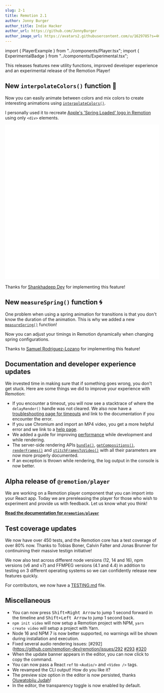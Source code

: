 ```yaml
---
slug: 2-1
title: Remotion 2.1
author: Jonny Burger
author_title: Indie Hacker
author_url: https://github.com/JonnyBurger
author_image_url: https://avatars2.githubusercontent.com/u/1629785?s=460&u=12eb94da6070d00fc924761ce06e3a428d01b7e9&v=4
---
```


import { PlayerExample } from "../components/Player.tsx";
import { ExperimentalBadge } from "../components/Experimental.tsx";

This releases features new utility functions, improved developer experience and an experimental release of the Remotion Player!

## New `interpolateColors()` function 🌈

Now you can easily animate between colors and mix colors to create interesting animations using [`interpolateColors()`](/docs/interpolate-colors).

I personally used it to recreate [Apple's 'Spring Loaded' logo in Remotion](https://github.com/jonnyburger/spring-loaded) using only `<div>` elements.

<img src="https://github.com/JonnyBurger/spring-loaded/raw/main/out.gif" />

Thanks for [Shankhadeep Dey](https://github.com/Iamshankhadeep) for implementing this feature!

## New `measureSpring()` function 🌀

One problem when using a spring animation for transitions
is that you don't know the duration of the animation. This is why we added a new [`measureSpring()`](/docs/measure-spring) function!

Now you can adjust your timings in Remotion dynamically when changing spring configurations.

Thanks to [Samuel Rodriguez-Lozano](https://github.com/samuel3105) for implementing this feature!

## Documentation and developer experience updates

We invested time in making sure that if something goes wrong, you don't get stuck. Here are some things we did to improve your experience with Remotion:

- If you encounter a timeout, you will now see a stacktrace of where the `delayRender()` handle was not cleared. We also now have a [troubleshooting page for timeouts](/docs/timeout) and link to the documentation if you encounter the error.
- If you use Chromium and import an MP4 video, you get a more helpful error and we link to a [help page](/docs/media-playback-error).
- We added a guide for improving [performance](/docs/performance) while development and while rendering.
- The server-side rendering APIs [`bundle()`](/docs/bundle), [`getCompositions()`](/docs/renderer/get-compositions), [`renderFrames()`](/docs/renderer/render-frames) and [`stitchFramesToVideo()`](/docs/renderer/stitch-frames-to-video) with all their parameters are now more properly documented.
- If an exception is thrown while rendering, the log output in the console is now better.

## Alpha release of `@remotion/player`

<ExperimentalBadge/>

We are working on a Remotion player component that you can import into your React app. Today we are prereleasing the player for those who wish to experiment and provide us with feedback. Let us know what you think!

[**Read the documentation for `@remotion/player`**](/docs/player)
<PlayerExample />

## Test coverage updates

We now have over 450 tests, and the Remotion core has a test coverage of over 80% now. Thanks to Tobias Boner, Calvin Falter and Jonas Brunner for continuining their massive testign initiative!

We now also test across different node versions (12, 14 and 16), npm versions (v6 and v7) and FFMPEG versions (4.1 and 4.4) in addition to testing on 3 different operating systems so we can confidently release new features quickly.

For contributors, we now have a [TESTING.md](https://github.com/remotion-dev/remotion/blob/main/TESTING.md) file.

## Miscellaneous

- You can now press <kbd>Shift+Right Arrow</kbd> to jump 1 second forward in the timeline and <kbd>Shift+Left Arrow</kbd> to jump 1 second back.
- `npm init video` will now setup a Remotion project with NPM, `yarn create video` will setup a project with Yarn.
- Node 16 and NPM 7 is now better supported, no warnings will be shown during installation and execution.
- Fixed several audio rendering issues: [#292](https://github.com/remotion-dev/remotion/issues/292 [#293](https://github.com/remotion-dev/remotion/issues/293) [#320](https://github.com/remotion-dev/remotion/issues/320)
- When the update banner appears in the editor, you can now click to copy the command.
- You can now pass a React `ref` to `<Audio/>` and `<Video />` tags.
- We revamped the CLI output! How do you like it?
- The preview size option in the editor is now persisted, thanks [Oluwatobiju Judah](https://github.com/Tobijudah)!
- In the editor, the transparency toggle is now enabled by default.
